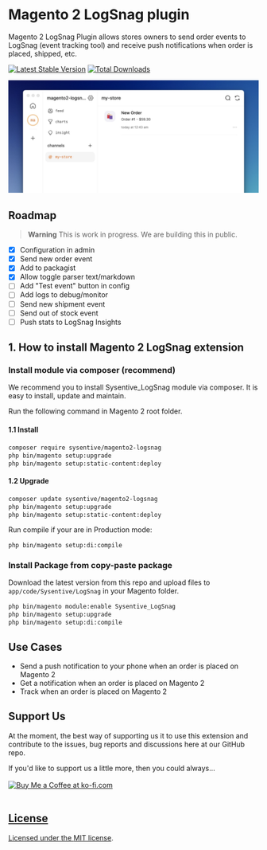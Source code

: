 # Magento 2 LogSnag plugin
Magento 2 LogSnag Plugin allows stores owners to send order events to LogSnag (event tracking tool) and receive push notifications when order is placed, shipped, etc.

[![Latest Stable Version](https://poser.pugx.org/sysentive/magento2-logsnag/v/stable)](https://packagist.org/packages/sysentive/magento2-logsnag)
[![Total Downloads](https://poser.pugx.org/sysentive/magento2-logsnag/downloads)](https://packagist.org/packages/sysentive/magento2-logsnag)

![Magento 2 LogSnag plugin screenshot](magento2-logsnag-screenshot.jpg)

## Roadmap

> **Warning**
> This is work in progress. We are building this in public.
- [X] Configuration in admin
- [X] Send new order event
- [X] Add to packagist
- [X] Allow toggle parser text/markdown
- [ ] Add "Test event" button in config
- [ ] Add logs to debug/monitor
- [ ] Send new shipment event
- [ ] Send out of stock event
- [ ] Push stats to LogSnag Insights

## 1. How to install Magento 2 LogSnag extension

### Install module via composer (recommend)

We recommend you to install Sysentive_LogSnag module via composer. It is easy to install, update and maintain.

Run the following command in Magento 2 root folder.

#### 1.1 Install

```
composer require sysentive/magento2-logsnag
php bin/magento setup:upgrade
php bin/magento setup:static-content:deploy
```

#### 1.2 Upgrade

```
composer update sysentive/magento2-logsnag
php bin/magento setup:upgrade
php bin/magento setup:static-content:deploy
```

Run compile if your are in Production mode:

```
php bin/magento setup:di:compile
```

### Install Package from copy-paste package

Download the latest version from this repo and upload files to `app/code/Sysentive/LogSnag` in your Magento folder.

```
php bin/magento module:enable Sysentive_LogSnag
php bin/magento setup:upgrade
php bin/magento setup:di:compile
```

## Use Cases
- Send a push notification to your phone when an order is placed on Magento 2
- Get a notification when an order is placed on Magento 2
- Track when an order is placed on Magento 2

## Support Us
At the moment, the best way of supporting us it to use this extension and contribute to the issues, bug reports and discussions here at our GitHub repo. 

If you'd like to support us a little more, then you could always...<br><br>
<a href='https://ko-fi.com/hellodamien' target='_blank'><img height='35' style='border:0px;height:46px;' src='https://az743702.vo.msecnd.net/cdn/kofi3.png?v=0' border='0' alt='Buy Me a Coffee at ko-fi.com' />
<br><br>

## License

Licensed under the [MIT license](https://github.com/sysentive/magento-2-logsnag/blob/main/README.md).